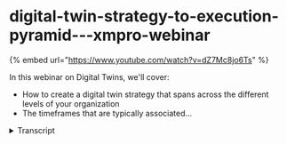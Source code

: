 # digital-twin-strategy-to-execution-pyramid---xmpro-webinar
{% embed url="https://www.youtube.com/watch?v=dZ7Mc8jo6Ts" %}



In this webinar on Digital Twins, we'll cover: 
- How to create a digital twin strategy that spans across the different levels of your organization
- The timeframes that are typically associated...
<details>
<summary>Transcript</summary>In this webinar on Digital Twins, we'll cover: 
- How to create a digital twin strategy that spans across the different levels of your organization
- The timeframes that are typically associated...
good morning good afternoon good evening

everyone and thank you for joining this

webinar on digital twin strategy

looking at our

strategy to execution

pyramid thank you for joining and let's

jump straight in

so i'm peter vance gothbeck um i'm the

ceo at xmpro and

my background in digital twin started

about six or seven years ago

uh leading the industry the digital twin

interoperability task group inside the

internet consortium

and for the last two years i have also

been involved with the digital twin

consortium where i lead the natural

resources working group

and with um cheyenne from

deloitte previously with ge i also

co-wrote a book on building industrial

digital twins how to design develop

deploy and

create these digital twin solutions um

for real world industries so i have some

background in this and i thought i'd

share some of the learns that we've had

over the last couple of years in terms

of how to connect all of this and create

a coherent strategy for digital twins in

the

organization before we start uh with the

strategy side i thought i'd take just a

few

minutes and make sure that we sort of

have the same understanding around what

we mean

around some of the digital twin

concepts and and definitions we are we

often find a lot of confusion around

what digital twins are this is my view

so

and that will be the context of the

presentation as well so

using the digital twin consortium's

definition it's a virtual representation

of real world entities which could be uh

which could mean a number of things and

a key aspect is that it is synchronized

at the same at this specified

frequency and fidelity

and it's underpinned by three

key

enablers for from a digital twin

perspective the first is that it is

there to support decision making

and understanding and driving effective

actions the second one is that it is

kind of built on real-time data

as well as historical data and the idea

is that it can represent

the past what's happening right now and

also simulate predicted futures

and it is all driven

and motivated motivated by outcomes

which links to our strategy discussion

of today

it is focused on use cases and again

i'll talk around how that fits into the

strategy side of things

and obviously this all needs data that

sits behind it and you need to know what

this thing needs to do so it requires

the main knowledge so those are the

three pillars

that that underpin the definition from a

digital twin perspective to put that

into a picture um

we have the physical environment over

here

the entity of sorts it could be any type

and on the side we have the virtual

representation

and there's data that is synchronized

and sometimes some of the information

can go back

um and we have um the twinning rate

which is that that synchronization and

this is physical to virtual connection

which could

um

go bi-directional or both ways

one of the key concepts of a digital

twin is that it's a model-driven

architecture

if you gonna go back to what uh what

from a software design pattern

it's actually that it's built that

digital twins are built to a model or a

prototype well but

dr greaves

initially turned a digital twin

prototype so

the prototype is the template we

sometimes talk around templates but

there's a certain template for a certain

class of asset

so for example

we have a a template for these pumps

and then

each of the individual pumps are then

instantiated so there's a

each of these use the same model

so those are referred to as the

instances or digital twin instances and

if you combine some of these things in

different way shapes or form either a

number of these together or different

ones of these but into a single thing a

a single higher level twin

these are referred to as the digital

twin aggregates or

quite often as composites as well

how this all fits together from a you

know when is it

or when does it get instantiated when

does it become a twin if you look at a

product life cycle again it's like at

that pump or a motor or

or any um

entity and this could be a supply chain

or something like that as well which

falls under more the process type of

digital twins but if we look at that

pump or motor

when we just have a model

we still don't have a twin we have got a

digital twin template or digital twin

prototype but it's not necessarily a

digital twin when the decision is made

to make that so i can get a serial

number or allocate some unique

identifier to it and then start

populating the the the model with some

real-time information around the either

design manufacturing or whatever it is

um that's when the twin is instantiated

and now i'm starting to create the

physical device

as you can see now we have an instance

and we have the type and as we start

putting this together in a larger either

system or system of systems even

we get to

and we start putting system context to

it

we start building out and start building

these aggregate or composite digital

twins and then when we put them into

operation we get real-time telemetry and

other data to it

this is when

we actually add another dimension

from a digital twin perspective

if we look at the factory however the

life cycle could look slightly different

and you know the the facility that we

created to do this so in that we may

plan design bolt commission operate

maintain and improve the facility there

are use cases across all of this but

those tend to be quite often project

driven and this is continuous and this

is where different

types of of twins fit in as well what we

refer to as simulation twins and

operational

twins

and i'll touch a little bit on the

difference on on some of those as well

but that's

more from a factory perspective how this

would fit in

another question that we all that we

quite often get is what's the difference

between a digital thread and a um

a digital twin and if we look at those

lifecycle phases depending on how you

represent them

um digital twin use cases typically span

across they address a specific problem

you're hiring the twin to do a specific

thing in that life cycle

and the digital thread is that digital

breadcrumb that builds up data across

all the different life cycles so

i can then track throughout the life

cycle

all the interactions

that the

product or or environment facility had

with different use cases and how that um

is built up to

again just very high level um if

anyone's interested we can we um we can

delve into this in a

in a later

webinar going more into some of these

concepts but that was just at a high

level the one last question that i often

get is so is a simulation model a

digital twin because we've spent a lot

of money on building these simulation

models using computational fluid

dynamics all of this and you know how

does this is this a digital twin

if you go back to the

the definition if it's not synchronized

at a certain frequency and fidelity it

is a digital twin prototype potentially

it is a model if it is synchronized then

it can become a digital to an instance i

can use the same

simulation model

in i can either connect it up

or not

and that would be the difference so

using or creating this digital twin

prototypes they are critical in design

but some of them may be thrown away or a

lot of them might be thrown away and

actually not used

in the

digital or the instantiation of digital

twins when i take that same

uh simulation model and i wire it up

with uh and synchronize it at a certain

frequency and fidelity

that's when it becomes a simulation twin

versus a simulation model so that's just

at a very high level some of the

concepts that we we refer to quite often

when we talk about digital twins but

let's change gears

and talk around the strategy side of

things so

refer to this as the digital twin

strategy to execution pyramid and again

we like to use

frameworks for this now what we've seen

over the last couple of years working

with the number of customers on this in

la in in in various industries and at

various

sizes of enterprises

if it's done right it is an accelerator

for digital transformation which is kind

of the holy grail that a lot of

organizations are trying to achieve with

this the important part is that um

that that

the the value levers um

should be connected almost as golden

threads from the top to the bottom of

the the

organization and that's what drives a

real change so what we

see

seeing is that

digital twins done right

actually focus on pulling the right

value levers

to get quick

time to to return on investment and that

will drive more adoption making sure it

is connected that golden shred

is a key aspect of being able to achieve

that and if you want to do this at scale

you want to do this in a short period of

time it does require a kind of a

composable or reuse of package

capabilities

and this is the topic of another webinar

but for today we'll focus on

how to create that digital twin strategy

that spans across the different levels

of your organization

so

at a strategic level

the digital twin provides a macro view

on on business metrics

it focuses

it differs from from

from kind of loose standing

dashboard kpis that we quite often see

because it's a more integrated view

that you can only achieve if you look at

it from a model driven approach if you

look at your business from a model

driven approach and quite often that

model

is the value chain across uh the

business so

it ideally models

the the business from my a macro view

and again it differs from from just

loose standing um dashboards that

managers use in the sense that uh

there's a thread which i'll which i'll

go into in a bit more detail at a

tactical level

the digital twin support

planning functions so and it is really

focused on removing constraints because

it's one of the challenges that we have

in organizations we have limited

resources

in different way shapes are formed and

what we need to do is make sure that in

order to get our strategic view

executed that we actually manage the

constraints that sit in the middle and

that's quite often a planning view

and then lastly we have

the task view which is at the

operational level we focus on how to get

things done

but again how it's connected now the

quite often the the time frames or the

application for this differ so when we

put a lens on we look at

at a strategic level

quite often it starts off with

annual quarterly or those kind of

reportings

even down to weekly and there are some

metrics which may be at a at a strategic

level important to understand on on a

daily basis

likewise with

tactical because it's so focused on on

um on constraints it looks at um

almost all four levels of time frame so

so that it can provide a holistic view

from a from a planning perspective and

at the task level

um quite often

it is it is predominantly focused on

what what's happening right now um so uh

by the hour

um with a view on daily and quite often

i need to also understand how this fits

or what i'll have you know what's

happening

from a weekly

time frame and how my actions uh impact

that

so that provides just a kind of a high

level

view in terms of the the the different

requirements um for this so

looking at it from a from a um

uh

you know what are you

we often refer to to digital twins are

hired to support different users at

different levels

and and

we typically see that those strategic

digital twins service executives and

senior management likewise with tactical

that supervisors engineers planners

those type of roles especially in asset

intensive industries and then

operators and technicians people who are

really focused on how do we make those

things happen right now at that

operational level

what i forgot to mention on the previous

slide it is focused on four

quite often in asset intensive

industries there's four four main mega

use case buckets

the first one is around business

performance

which

tend to be more strategic

and um and tactical

the the the process optimization is

quite a is

again it could be the physical process

like you have in a mine or it could be

the business process

optimization side esg monitoring

compliance we see so much more of that

emerging where digital tunes have a

significant role in making sure that we

are compliant in terms of

a number of the initiatives going on and

you know where this all started for a

lot of organizations was around asset

performance um use cases so these are

the kind of four main buckets that we

see

um where value levers are

identified from a digital twin

perspective

the uh

the interesting thing with uh

this pyramid or

it almost mimics how we synthesize and

get data so at operational data at the

operational level we have a lot of data

and a lot of data collection

and as we go up we start turning that

data into information

right to the top so

we're seeing that

the strategic side of the business

requires quite often less integration

points

but what we see is that this is that the

impact of the decisions made at that

level

it quite often has a bigger impact on

those levers and um the overall business

impact

and

uh as it goes down the the the impact of

the decisions get smaller doesn't mean

that the decisions are less important

it is just in terms of how it impacts

the overall outcome when you drive

towards

certain outcomes

it's interesting i i recently saw this

from a guard on a gartner report and

it's interesting to see how they

anticipate digital twins grow so

um what you see the light blue is 20 21

this is all where we are right now

discrete or single type iot based uh

digital twins seem to be predominant and

and as we

a digital twin of an organization is

more that business process level the

business level view and then the

composite is the ones that we start

putting together it's really interesting

to see how they anticipate that grow and

if we

align that with the different

use case types i think at the moment

we're seeing a lot more of these single

um let me monitor let me build something

around a specific asset but as this goes

forward um

there's a lot more awareness and

the value will be realized

on digital twins as we start building

out to more higher levels and and and

help drive better decisions

uh from a strategic point of view

so i thought that was just interesting

how that aligned with what we what we're

seeing

in terms of our experience and working

with customers in in different

specifically asset intensive industries

it's interesting to see how the ones who

do it well um how that is approached and

here's an example of on

looking at from a mining perspective so

um you know this

the strategic levers here that drives

the digital twins

a lot of mining organizations are now in

a position due to some the global

challenges

and supply chain problems and things

like that where they can literally sell

as much as they can dig out the ground

so

the value leaders are that obviously

safety and esg

are key focus areas for all of those

industries but inside that

right now a lot of organizations are

they

again they can sell as much as they can

dig out the ground so they need to run

more often as a as a key

value driver when you're running you

need to produce more tons

when you're recovering those stuns

that you've dug out the ground in the

chemical processes

you need to recover more

and in all of this how do we focus also

on making sure that we're not blowing

out our costs as we do this

and that is the the strategic view that

the senior executives want to have and

that's the role that they want to hire a

digital twin to give them decision

support on how we're doing around this

that's then broken down into

different initiatives so you know for

each of those you can identify a number

of different initiatives so in order to

run more we need to reduce the might the

the shutdown the duration that our

shutdowns take um and also

the um

can we get away with um less bi-weekly

or can we extend the periods or things

like that

um

same with running more product oh so

creating more products so how do we make

sure that the conveyors are more

operational how do we from a recovery

point of view from looking at our

chemical processes how can we optimize

that

um

lowering cost if we bring in digital

twins to help us with that

we all we should always look at

how does the thread for each of those go

from the top to the bottom so how do we

connect that runoff and strategic to the

tactical application and then the

operational side of it so that is

really the what i would call the magic

source

how this

digital

how you get from the top to the bottom

that it is always focused on driving

the key value levers

otherwise you are building or a digital

twins that one that won't drive roi

and

make sure that

to ask the question what are the

decision support or decision automation

requirements at each level of the

triangle for each of these initiatives

to make sure that we establish this

this

golden thread between the strategic and

the tactical side of it sometimes

and we've seen organizations just start

with at the operational level i want to

build this one thing

if you don't ask the question how does

it support a tactical of you in

organization how does it support the

strategy

those things don't tend to go anywhere

but practically how do you do this how

do you connect

so when you link this

this

garden thread through all of this what

we find very useful is if you use

diagrams like this in that where

you really start with for a specific use

case that specific initiative that we

identified so right at the top it is run

more often

and the the um specific um

uh objective that we're going to going

to try and do is reduce the shutdown

times on our plant

those metrics then go in the top and for

each of these you draw them down and

describe what it would look like what

the twin would be or what the

operational requirement would be

from a key metric perspective what are

the key metrics we're going to deliver

so if we understand what the metric is

we can then look at what analytic and

provided and then we can look at what

data do we need to drive that analytic

so again

if each of these we know what the

outcome is that we want to achieve what

is the thing we're going to measure at

each level

for that initiative

if we know that

that key metric we can then

understand what analytic will give that

to us what do we have to do to calculate

or work it out and then we will know

what data to so don't start with i've

got all this data what can i do with it

which is one of the biggest

bug bears that i have

with

how people often look at digital twins

so this framework is very simple but

very very effective to put on a screen

and work with the team to make sure now

what does it look like when you put some

of this into action so

again those metrics um

at each level so whether you're going

from the overall site to the to

a plant level right down to equipment

level how does it break

down and how does it fit

together to to provide that gold that

golden thread view going through

the best way to describe this is just to

also show you a few examples of this so

if we look at that strategic event board

and here's an example of a value chain

the the

data and values have been anonymized so

that

we don't

show any any

customers real data but

this is a whole value chain for a senior

executive team that and the senior

executives

objective of this is i have a lot to do

when i get into the office um today

let me have a look at this and

understand where i need to apply my

energy now how does this differ from a

normal dashboard that you would have

well

there's real-time monitoring on these

kpis

and as soon as one of those kpis

fall out of a certain range or business

rule that you've defined which in this

instance we present as an executive

recommendation

then it would immediately

notify them and it could be an esg event

it could be a

breach on there could be a safety event

or anything like that but

from an operational perspective based on

those drivers that we've defined when

one of those things go out of spec i

need to know that i need to do something

right now

and again this is a holistic picture

this is a business this is a model of my

overall business it mimics my business

model as well

in terms of

how we want to sell and what we want to

drive so

key difference seems very simple

but i can see key metrics

updated in real time but also we can

make also make sure that we have

consistent

um responses and right and that we

respond to

to certain events that happen so that

when one mind has a problem or

that the other one

or if two minds have the same problem

that we don't have two different

responses in terms of the senior

executive how that is done we can set up

these executive recommendations review

them and make sure that we've got

consistent responses to these

so so that's just one another one would

be

um and this is in a gold mining

operation again i can see some of some

of the metrics that i'm looking at from

a monthly quarterly

and that kind of view but i can also see

what's happening right now with for

example my crushes

so um

and i know that if the crashes are out

i'm gonna have a bottleneck downstream

um i'll have to throttle back production

that's gonna have an impact i need to

intervene that's kind of

as a as a mind manager the only thing i

need to know today otherwise i'm going

to address some some of the other

challenges that i might have and again

you could see things like tailings and

some of the other key esg metrics on

there

likewise with

greenhouse emissions there's a lot more

pressure on executives to start

monitoring that in real time so how do i

make this part of

my business model or my model that i

need to look at

so some of it again is around quarter to

date here to date important things but

also what's happening right now where

are we with some safety

incidents that were reported over the

last um because i've got a couple of

thousand people um need to monitor this

and report on this so these are all key

things and it doesn't always have to be

that high fidelity um you know when you

look at this and again this is around

what's my real-time site kpis i know how

good are we doing around

the four things that i get compensated

on as or

incentivized on us the gm of a mine

and what does it break down into the

detail and again it's all about these

executive recommendations that when

things go then when we have a challenge

that we know exactly how um to respond

when we look at it from a tactical uh

perspective and and the connection

between all of this so there's a user

story for for the executives here

likewise with at a tactical level um

and i'll start with kind of a user story

at a tactical level so bruce dundee good

australian

um

is um

his role as a maintenance planner so he

slots into that tactical level

you can see the things that really

challenge him is that we understaffed um

we have if we make the wrong decisions

it's got a really big impact

i want to get promoted so these are the

personal drivers of that person which we

have to take in consideration when we

look at digital twins

and so based on his background there are

certain user stories and if you take the

crusher example that we saw you know

there was a

a problem with that red dot there was a

a crusher problem

i want to know when um

you know what the remaining use for life

is i've got six crushes if two of them

are out for maintenance at the same time

i've got a really big problem we have to

shut we have to throttle back production

so as a maintenance planner i want to

know when multiple crashes who

need over uh overlapping maintenance so

that i can tell the control room

actually to run these things faster

and i want to be able to simulate so

you'll see some of this so when we get

to the example but this is

the

important aspects of connecting um

the different levels so again

uber for his role around crashes there

are 12 different

things that need to be addressed or

questions that he's got to know now what

is the frequency of recent liner

changeouts so that you know how can we

improve the lifespan of of liners here's

the digital twin that represents that so

you could see you wanted to know if

there are two crashes out at the same

time um i need to know and so we need to

predict the line aware and there might

be some predictive analytics involved in

that in an actual fact there is in this

instance there's some predictive

analytics to predict the way on the

liner and if two of them overlap we need

to know in advance so we can tell the

control room to do something so again

this is giving them recommendations on

how to do that some of them are

overlapping some of them are doing other

things

and for each crusher you can then see

what is remaining in the predicted end

of life six days so if i go into that

crash and this is all driving lower cost

you know as a value lever

getting into that crusher here's the

actual crusher i can see how it's

running

i can see all the work orders and

everything associated this is what i

need from a planning perspective so that

i can do a next level

tell the operations how to operate this

um so

the interesting thing is i can also see

how this compares to

the previous liners that we've had in

this same crusher

so that's all important information from

a decision support perspective and again

this is all driving towards that

lowering the cost

um one of the other areas um you know

that will give you a health of how

my operational planning work not in my

maintenance planning but my operational

planning is

quite often if you've got multiple

control rooms and we look at the

the percentage time in normal ptin

how that looks and i can i compare

across multiple control rooms

and see how we are doing and so that we

know again from a planning perspective

and intervention perspective so this is

going down into a specific control room

looking at

the alarms

and percentage of time that that things

are running autonomously versus we have

to have manual intervention again that

gives us an understanding of the health

and

how i can plan around that what i need

to do and which

which areas are better than others in

terms of the performance of an

organization so that gives you kind of

an overview of the control room

side of things and then if i drill down

again on a specific area inside that you

know how how how good are we again at

certain of these so

um from a planning perspective

understanding which control loops and

things um are giving us the most issues

so we can plan those so that's kind of

the view the role

and i can do this across

all my different

control rooms on exactly the same model

so my digital twin is the model i then

instantiate it for the different control

rooms

at the operational level um

and again just going back to

the biggest challenge that we start

seeing here is how do we connect all of

this data this is where there's quite

often a lot of data complex

uh connections multiple systems cleaning

up the data wrangling doing all of that

and that

it's a key

most characteristic is

the

the data that goes to the top

quite often needs to go through these

processes in order to clean that up so

that i can drive the decisions that i'm

making right now

so this is looking at my operations view

process optimization i'm looking at

the different circuits here

on the crushing side for example right

now what's happening

on my

plant right now

and where are the potential bottlenecks

or where do we need to intervene

from that perspective

and again

just a

a similar view to that but focusing on

what's happening right now

and what can we do

to address some of those again all

recommendations or you can call them

alerts it could be recommendations

but that's how we drive it

again at the operational level i need to

know which bumps are giving me issues

right now you know what's happening on

my plant if there's nothing wrong with

this then no dot if there's something um

based and this could be

every second every millisecond even that

this analytic needs to that the digital

tool needs to analyze based on an

engineering model it could be that

simulation

model or

machine learning or just a rule and then

based on that great recommendations for

me so i can go into that piece of

equipment look at it and analyze it

further in terms of what i need to do

right now potentially from a maintenance

perspective

so those are the kind of three levels

and just to recap from a summary

perspective it is important to

strategically align your digital twins

with those value levers and establish

that golden thread so also make sure

that it drives what the business

outcomes are

and set the kpis at each level

and connect them through through them a

diagram as i showed earlier

that you make sure that you've got the

that each of those threads have their

kpis and how it would be measured um and

how it actually

delivers value so how do i connect all

this data and drive the better decisions

from the top

so

that is how we see the strategy pyramid

when we present this

it gives organizations kind of a clear

way of thinking about how do we do how

do we

um

not just have all these loose standing

digital twins that emerge almost like

spreadsheets in a business but how do we

make sure that we've got a strategy to

connect all of this together and drive

the business outcomes that we have

just uh

very briefly so what is xmpro and how do

we build digital twins we see ourselves

as an application composition platform

that provides a no code environment for

industrial business technologists aka

engineers and people like that

to create real-time event intelligence

apps composable digital twins and

industrial iot analytics solutions and

our focus is how can we help you with

business

capabilities to be able to create safer

greener and more responsible

industrial operations do it faster

and with higher efficiencies that make

it worthwhile for everyone that drives

value levers for everyone in the

ecosystem

quite often asked how do we fit into

this whole industrial ecosystem and

there are a number of players we see

ourselves as that composition platform

bringing things together connecting them

up composing

digital twins to be able to drive um

outcomes from from this

and then how do we do this well

um

we handle the data integration at that

at the bottom level

being able to aggregate it up

we

provide the

the user front-end so to enable that

decision support and also how do we set

up that recommendation structure and how

about let our digital twins become our

trusted advisor with recommended actions

when we have certain things at all

levels of the organization

so that's me

if you need to get if you want to get

hold of me

there's my email address

and what i'll do is open it up for

questions to see if there are any

questions

that people may have so

um

and uh so there's one from

antonia

i'm just going to break this out so that

i can read it better

apologies

excellent so if anyone's got any

questions just post them into the chat

they will go with questions for a while

and then

we'll wrap it up so the question is

given the supply chain challenges

companies are facing today is it

possible to build an operational digital

twin um of the end-to-end supply chain

yes in actual fact it's one of the areas

that we see

almost at that composite level one of

the biggest growth areas especially if

you've got multiple nodes so

we've as exxonpro we've been involved

with quite a large scale

digital twin of a supply chain for a

industrial manufacturer

who support i think

i have to check it's either

120 000 skus across

including in customers i think there are

almost a million nodes in the supply

chain

and it's all about short-term inventory

planning which is the biggest challenge

that they have

in terms of

operating across a large geographic

region

in europe for example and this is also

running in different areas but if they

take europe as a as a

uh example creating a digital twin

and it's all about in the end

the operational how do we move

how do we make decisions right now in

terms of where to make certain products

in a certain facility they've got a lot

of distributed facilities

almost micro factories

across a large area of europe and making

decisions around where certain orders

are made for fold how do we change

that that continuous mrp

is driven by the supply chain and having

that as a model driven based approach is

the only way that you can manage that at

scale

and again we know the biggest challenges

that they've had is a manager in a

certain region at a certain many factory

would make a certain decision on the

let me rephrase that slightly based on

the same data

they would get different outcomes

in different regions by different people

on the decision to be made around you

know do we make it here do we send it

across

um

to someone else do we do we change out a

product do we offer a customer something

else

that kind of thing

using this recommendation getting the

digital twin to provide that consistency

it's had a significant impact

for them

and in terms of the scale this is the

only way

they could scale that out and the

benefits of what we're seeing right now

with supply chains

being able to run that optimization

logic every 15 minutes

so that the digital twin can come up

with

new

new

suggestions

uh has proved invaluable from that

perspective

and then there's a follow-up

um so in these cases

thanks antonio follow-up question do

these cases install sensors on the

supplier facilities

yes

so what's interesting is there's

actually a mix so on there on their

larger customers they actually have

sensors

on let's call them tanks just for lack

of a better i don't want to go into

exactly

what

what the products are that they are

selling but

let's say there are facilities or like

tanks in

at the end customer

organizations

they well let me explain it like this

they actually supply

industrial gases

so it's all about filling cylinders and

doing

all of that and

for some critical infrastructure like

hospitals and others like that

they would have sensors installed at the

at the customer facility so that would

give them some real-time intelligence

the other part of the intelligence are

orders that are in the system that the

customers are placing like i need these

replenished or whatever but

um they are driving for large critical

infrastructure customers that they

actually have direct insight and connect

connectivity into those facilities

and know what the levels are um so that

i can supply them better and that's all

in the

um

supply chain

um there's a question from young on do

you have a inexperience of applying this

in health care in

personal care

also in personalized personalization of

care one of the things i didn't mention

on here

is that

before um

that diagram from gartner with the

discrete iot organization there's

actually digital to another person in

there i didn't include it in here

because of the focus was a little bit

more around some of the industrial

examples

but digital twin of a person um which

are

which

and a lot of the use cases are around um

personal health care the biggest

challenge with that right now

is yes we can do this

the privacy challenges right now is

still being worked through

um there's interesting use cases where

the same analogy applies so you have

certain

value drivers and those value drivers

might come from institutions like

governments local governments uh things

like that

in terms of what they want to drive from

from outcomes or delivering better

service how that needs to go into

planning and how that then gets executed

the challenge with healthcare

specifically

is um

[Music]

at the moment is there's still a lot of

concern from a privacy so if there's a

digital twin of me where is it going to

end up you know who's going to have

access but in terms of the use cases and

the application it is exactly the same

process and

and model area where we are seeing some

of the um

personalizer or the digital twin of the

of the person being used are in

crm and retail and you'd be

it's actually

really interesting to see what's

happening in the retail space around

creating digital twins

of

or taking the first the

the end consumer um digital twin and

overlaying that with

infrastructure and different so looking

at a shopping mall how people move where

the feet are and how can we sell

more retail space to larger retailers by

showing them what the

some of the behavior and characteristic

of people underneath that is so those

are some of the again the value drivers

are we want to sell

um we want to charge premium for for for

certain areas in our

shopping malls and then how does that

relate down all the way to the

operational site where we collect data

but also give people things back

i'm just mindful of time but i'll

quickly answer

there's another question can you

simulate a condition of a digital to an

instance with corresponding

so yes so

the question is can you simulate a

condition of a digital twin instance

while corresponding physical entity has

never experienced such conditions it's

one of the capabilities that we refer to

as synthetic data so how can you create

synthetic data that you could

potentially use so it could be modeled

based on

on existing data plus some exceptions

that you want to introduce to that um so

there's a whole area around synthetic

data and yes um

it is a it is one of the capabilities

which we'll touch on in another webinar

um of that you could potentially build

into a digital twin um absolutely so

thank you for for that question uh

and then last question

um opc

uh integra opc ua integration yes we've

got standard connectors for opc um in

actual fact we work pretty closely with

the microsoft team

who's out of germany who's very involved

eric barnstein and the team there

um on the opc side of things with yes we

have got opc connector like we have

mqtt connector like we have uh osisoft

or adx or

azure data explorer so

that's one of the things from my

integration point of view is we've got a

large library of integrations at that

lower operational level but yeah

and

so yes for ot factories um

opc and we see that as a

and

and

uh

did if i see that you know um eric so

say hi to him when when you're next in

excellent

thank you very much really appreciate

your time great questions

and looking forward to seeing you on one

of our next future ones thank you
</details>